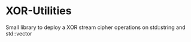 # XOR-Utilities
Small library to deploy a XOR stream cipher operations on std::string and std::vector
